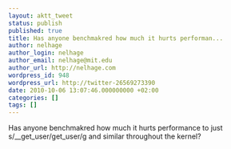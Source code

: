 ```yaml
---
layout: aktt_tweet
status: publish
published: true
title: Has anyone benchmakred how much it hurts performan...
author: nelhage
author_login: nelhage
author_email: nelhage@mit.edu
author_url: http://nelhage.com
wordpress_id: 948
wordpress_url: http://twitter-26569273390
date: 2010-10-06 13:07:46.000000000 +02:00
categories: []
tags: []
---
```

Has anyone benchmakred how much it hurts performance to just s&#47;__get_user&#47;get_user&#47;g and similar throughout the kernel?
